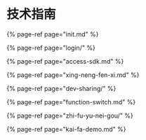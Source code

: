 # 技术指南

{% page-ref page="init.md" %}

{% page-ref page="login/" %}

{% page-ref page="access-sdk.md" %}

{% page-ref page="xing-neng-fen-xi.md" %}

{% page-ref page="dev-sharing/" %}

{% page-ref page="function-switch.md" %}

{% page-ref page="zhi-fu-yu-nei-gou/" %}

{% page-ref page="kai-fa-demo.md" %}

